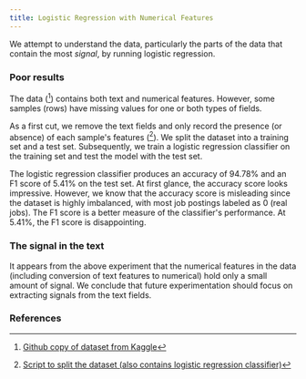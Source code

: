 ```yaml
---
title: Logistic Regression with Numerical Features
---
```

We attempt to understand the data, particularly the parts of the data that contain the most *signal*, by running logistic regression.

### Poor results
The data ([^data1]) contains both text and numerical features. However, some samples (rows) have missing values for one or both types of fields.

As a first cut, we remove the text fields and only record the presence (or absence) of each sample's features ([^script1]). We split the dataset into a training set and a test set. Subsequently, we train a logistic regression classifier on the training set and test the model with the test set.

The logistic regression classifier produces an accuracy of 94.78% and an F1 score of 5.41% on the test set. At first glance, the accuracy score looks impressive. However, we know that the accuracy score is misleading since the dataset is highly imbalanced, with most job postings labeled as 0 (real jobs). The F1 score is a better measure of the classifier's performance. At 5.41%, the F1 score is disappointing.

### The signal in the text
It appears from the above experiment that the numerical features in the data (including conversion of text features to numerical) hold only a small amount of signal. We conclude that future experimentation should focus on extracting signals from the text fields.

### References
[^data1]: [Github copy of dataset from Kaggle](https://github.com/r-dube/fakejobs/blob/main/data/fake_job_postings.csv)
[^script1]: [Script to split the dataset (also contains logistic regression classifier)](https://github.com/r-dube/fakejobs/blob/main/scripts/fj_prep.py)
